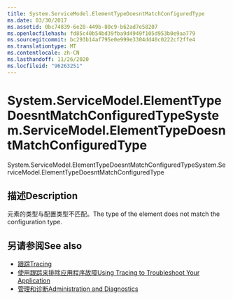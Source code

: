```yaml
---
title: System.ServiceModel.ElementTypeDoesntMatchConfiguredType
ms.date: 03/30/2017
ms.assetid: 0bc74839-6e28-449b-80c9-b62ad7e58207
ms.openlocfilehash: fd85c40b54bd39fba9d4949f105d953b0e9aa779
ms.sourcegitcommit: bc293b14af795e0e999e3304dd40c0222cf2ffe4
ms.translationtype: MT
ms.contentlocale: zh-CN
ms.lasthandoff: 11/26/2020
ms.locfileid: "96263251"
---
```

# <a name="systemservicemodelelementtypedoesntmatchconfiguredtype"></a><span data-ttu-id="f6918-102">System.ServiceModel.ElementTypeDoesntMatchConfiguredType</span><span class="sxs-lookup"><span data-stu-id="f6918-102">System.ServiceModel.ElementTypeDoesntMatchConfiguredType</span></span>

<span data-ttu-id="f6918-103">System.ServiceModel.ElementTypeDoesntMatchConfiguredType</span><span class="sxs-lookup"><span data-stu-id="f6918-103">System.ServiceModel.ElementTypeDoesntMatchConfiguredType</span></span>  
  
## <a name="description"></a><span data-ttu-id="f6918-104">描述</span><span class="sxs-lookup"><span data-stu-id="f6918-104">Description</span></span>  

 <span data-ttu-id="f6918-105">元素的类型与配置类型不匹配。</span><span class="sxs-lookup"><span data-stu-id="f6918-105">The type of the element does not match the configuration type.</span></span>  
  
## <a name="see-also"></a><span data-ttu-id="f6918-106">另请参阅</span><span class="sxs-lookup"><span data-stu-id="f6918-106">See also</span></span>

- [<span data-ttu-id="f6918-107">跟踪</span><span class="sxs-lookup"><span data-stu-id="f6918-107">Tracing</span></span>](index.md)
- [<span data-ttu-id="f6918-108">使用跟踪来排除应用程序故障</span><span class="sxs-lookup"><span data-stu-id="f6918-108">Using Tracing to Troubleshoot Your Application</span></span>](using-tracing-to-troubleshoot-your-application.md)
- [<span data-ttu-id="f6918-109">管理和诊断</span><span class="sxs-lookup"><span data-stu-id="f6918-109">Administration and Diagnostics</span></span>](../index.md)
